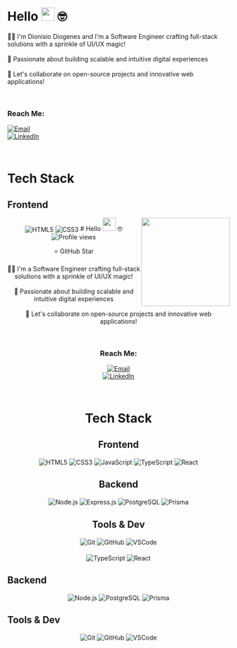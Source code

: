 # Hello <img src="https://media.giphy.com/media/hvRJCLFzcasrR4ia7z/giphy.gif" width="30"> 🤓

👨‍💻 I'm Dionisio Diogenes and I'm a Software Engineer crafting full-stack solutions with a sprinkle of UI/UX magic!<br/><br/>
🔧 Passionate about building scalable and intuitive digital experiences<br/><br/>
🤝 Let's collaborate on open-source projects and innovative web applications!

<br/>

### Reach Me:
[![Email](https://img.shields.io/badge/-dionisiodiogenesmacedo@gmail.com-c14438?style=flat&logo=gmail&logoColor=white)](mailto:dionisiodiogenesmacedo@gmail.com)  
[![LinkedIn](https://img.shields.io/badge/-Connect-blue?style=flat&logo=linkedin)](https://www.linkedin.com/in/dionisiodiogenes/)

<br/>

# Tech Stack

## Frontend
<div align="center">
  <img align="center" alt="HTML5" src="https://img.shields.io/badge/HTML5-E34F26?style=for-the-badge&logo=html5&logoColor=white">
  <img align="center" alt="CSS3" src="https://img.shields.io/badge/CSS3-1572B6?style=for-the-badge&logo=css3&logoColor=white">
  # Hello <img src="https://media.giphy.com/media/hvRJCLFzcasrR4ia7z/giphy.gif" width="30"> 🤓

<img align="right" src="https://via.placeholder.com/200" width="200px" />
<img src="https://komarev.com/ghpvc/?username=dionisiodiogenes&color=yellow" alt="Profile views" />

⭐ GitHub Star<br/><br/>
👨‍💻 I'm a Software Engineer crafting full-stack solutions with a sprinkle of UI/UX magic!<br/><br/>
🔧 Passionate about building scalable and intuitive digital experiences<br/><br/>
🤝 Let's collaborate on open-source projects and innovative web applications!

<br/>

### Reach Me:
[![Email](https://img.shields.io/badge/-dionisiodiogenesmacedo@gmail.com-c14438?style=flat&logo=gmail&logoColor=white)](mailto:dionisiodiogenesmacedo@gmail.com)  
[![LinkedIn](https://img.shields.io/badge/-Connect-blue?style=flat&logo=linkedin)](https://www.linkedin.com/in/dionisiodiogenes/)

<br/>

# Tech Stack

## Frontend
<div align="center">
  <img align="center" alt="HTML5" src="https://img.shields.io/badge/HTML5-E34F26?style=for-the-badge&logo=html5&logoColor=white">
  <img align="center" alt="CSS3" src="https://img.shields.io/badge/CSS3-1572B6?style=for-the-badge&logo=css3&logoColor=white">
  <img align="center" alt="JavaScript" src="https://img.shields.io/badge/JavaScript-F7DF1E?style=for-the-badge&logo=javascript&logoColor=white">
  <img align="center" alt="TypeScript" src="https://img.shields.io/badge/TypeScript-007ACC?style=for-the-badge&logo=typescript&logoColor=white">
  <img align="center" alt="React" src="https://img.shields.io/badge/React-20232A?style=for-the-badge&logo=react&logoColor=61DAFB">
</div>

## Backend
<div align="center">
  <img align="center" alt="Node.js" src="https://img.shields.io/badge/Node.js-43853D?style=for-the-badge&logo=node.js&logoColor=white">
  <img align="center" alt="Express.js" src="https://img.shields.io/badge/Express.js-%23404D59.svg?style=for-the-badge&logo=express&logoColor=white">
  <img align="center" alt="PostgreSQL" src="https://img.shields.io/badge/PostgreSQL-336791?style=for-the-badge&logo=postgresql&logoColor=white">
  <img align="center" alt="Prisma" src="https://img.shields.io/badge/Prisma-2C7485?style=for-the-badge&logo=prisma&logoColor=white">
</div>

## Tools & Dev
<div align="center">
  <img align="center" alt="Git" src="https://img.shields.io/badge/Git-F05032?style=for-the-badge&logo=git&logoColor=white">
  <img align="center" alt="GitHub" src="https://img.shields.io/badge/GitHub-181717?style=for-the-badge&logo=github&logoColor=white">
  <img align="center" alt="VSCode" src="https://img.shields.io/badge/VS_Code-007ACC?style=for-the-badge&logo=visual-studio-code&logoColor=white">
</div>

<br/>

  <img align="center" alt="TypeScript" src="https://img.shields.io/badge/TypeScript-007ACC?style=for-the-badge&logo=typescript&logoColor=white">
  <img align="center" alt="React" src="https://img.shields.io/badge/React-20232A?style=for-the-badge&logo=react&logoColor=61DAFB">
</div>

## Backend
<div align="center">
  <img align="center" alt="Node.js" src="https://img.shields.io/badge/Node.js-43853D?style=for-the-badge&logo=node.js&logoColor=white">
  <img align="center" alt="PostgreSQL" src="https://img.shields.io/badge/PostgreSQL-336791?style=for-the-badge&logo=postgresql&logoColor=white">
  <img align="center" alt="Prisma" src="https://img.shields.io/badge/Prisma-2C7485?style=for-the-badge&logo=prisma&logoColor=white">
</div>

## Tools & Dev
<div align="center">
  <img align="center" alt="Git" src="https://img.shields.io/badge/Git-F05032?style=for-the-badge&logo=git&logoColor=white">
  <img align="center" alt="GitHub" src="https://img.shields.io/badge/GitHub-181717?style=for-the-badge&logo=github&logoColor=white">
  <img align="center" alt="VSCode" src="https://img.shields.io/badge/VS_Code-007ACC?style=for-the-badge&logo=visual-studio-code&logoColor=white">
</div>

<br/>
